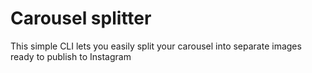 # Carousel splitter

This simple CLI lets you easily split your carousel into separate images ready to publish to Instagram

